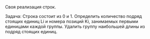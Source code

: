 Своя реализация строк. 

Задача: Строка состоит из 0 и 1. Определить количество подряд стоящих
единиц Li и номера позиций Ki, занимаемых первыми единицами каждой
группы. Удалить группу наибольшей длины из подряд стоящих единиц.
